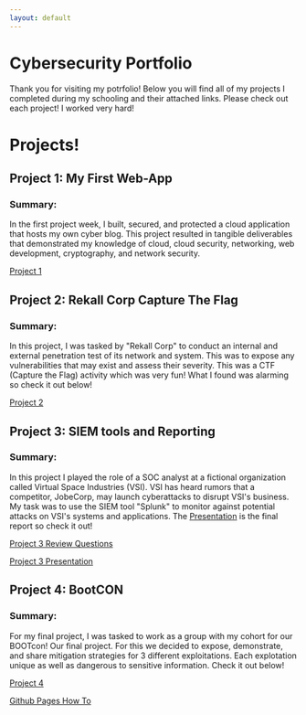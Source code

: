```yaml
---
layout: default
---
```

# Cybersecurity Portfolio
Thank you for visiting my potrfolio! Below you will find all of my projects I completed during my schooling and their attached links. Please check out each project! I worked very hard!



# Projects!


## Project 1: My First Web-App
### Summary:
In the first project week, I built, secured, and protected a cloud application that hosts my own cyber blog. This project resulted in tangible deliverables that demonstrated my knowledge of cloud, cloud security, networking, web development, cryptography, and network security.

[Project 1](./project1.md)



## Project 2: Rekall Corp Capture The Flag
### Summary:
In this project, I was tasked by "Rekall Corp" to conduct an internal and external penetration test of its network and system. This was to expose any vulnerabilities that may exist and assess their severity. This was a CTF (Capture the Flag) activity which was very fun! What I found was alarming so check it out below!

[Project 2](./project2.md)



## Project 3: SIEM tools and Reporting
### Summary:
In this project I played the role of a SOC analyst at a fictional organization called Virtual Space Industries (VSI). VSI has heard rumors that a competitor, JobeCorp, may launch cyberattacks to disrupt VSI's business. My task was to use the SIEM tool "Splunk" to monitor against potential attacks on VSI's systems and applications. The [Presentation](./Project3Presentation.md) is the final report so check it out!

[Project 3 Review Questions](./project3R.md)

[Project 3 Presentation](./Project3Presentation.md)



## Project 4: BootCON
### Summary:
For my final project, I was tasked to work as a group with my cohort for our BOOTcon! Our final project. For this we decided to expose, demonstrate, and share mitigation strategies for 3 different exploitations. Each explotation unique as well as dangerous to sensitive information. Check it out below!  

[Project 4](./project4.md)









[Github Pages How To](./GithubPagesHowTo.md)
